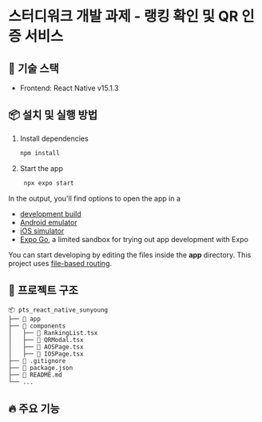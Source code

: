 # 스터디워크 개발 과제 - 랭킹 확인 및 QR 인증 서비스
## 🚀 기술 스택

- Frontend: React Native v15.1.3

## 📦 설치 및 실행 방법

1. Install dependencies

   ```bash
   npm install
   ```

2. Start the app

   ```bash
    npx expo start
   ```

In the output, you'll find options to open the app in a

- [development build](https://docs.expo.dev/develop/development-builds/introduction/)
- [Android emulator](https://docs.expo.dev/workflow/android-studio-emulator/)
- [iOS simulator](https://docs.expo.dev/workflow/ios-simulator/)
- [Expo Go](https://expo.dev/go), a limited sandbox for trying out app development with Expo

You can start developing by editing the files inside the **app** directory. This project uses [file-based routing](https://docs.expo.dev/router/introduction).

## 📂 프로젝트 구조

```
📦 pts_react_native_sunyoung
├── 📂 app
├── 📂 components
│   ├── 📜 RankingList.tsx
│   ├── 📜 QRModal.tsx
│   ├── 📜 AOSPage.tsx
│   ├── 📜 IOSPage.tsx
├── 📜 .gitignore
├── 📜 package.json
├── 📜 README.md
└── ...
```

## 🔥 주요 기능
